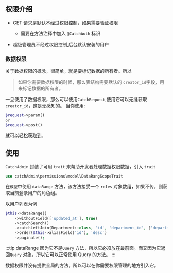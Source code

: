 ## 权限介绍
- GET 请求是默认不经过权限控制，如果需要验证权限
  - 需要在方法注释中加入 `@CatchAuth` 标识

- 超级管理员不经过权限控制,后台默认安装的用户


### 数据权限
关于数据权限的概念，很简单，就是要标记数据的所有者。所以
> 如果你需要数据权限的时候，那么表结构需要默认的 `creator_id`字段，用来标记数据的所有者。

一旦使用了数据权限，那么可以使用`CatchRequest`,使用它可以无缝获取`creator_id`，这是无感知的。
当你使用:
```php
$request->param() 
or 
$request->post()
```
就可以轻松获取到。

## 使用
`CatchAdmin` 封装了可用 `trait` 来帮助开发者处理数据权限数据，引入 `trait`
```php
use catchAdmin\permissions\model\DataRangScopeTrait
```

在`模型`中使用 `dataRange` 方法，该方法接受一个 `roles` 对象数组，如果不传，则获取当前登录用户的角色组。

以用户列表为例
```php
$this->dataRange()
    ->withoutField(['updated_at'], true)
    ->catchSearch()
    ->catchLeftJoin(Department::class, 'id', 'department_id', ['department_name'])
    ->order($this->aliasField('id'), 'desc')
    ->paginate();
```

:::tip
dataRange 因为它不是`Query` 方法，所以它必须放在最前面。而又因为它返回`Query` 对象，所以它可以正常使用 Query 的方法。
:::

数据权限并没有提供全局的方法，所以可以在你需要权限管理的地方引入它。
